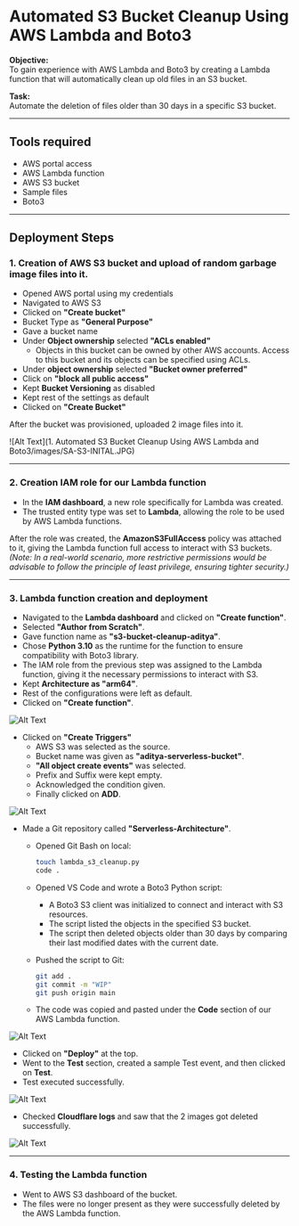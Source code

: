 # Automated S3 Bucket Cleanup Using AWS Lambda and Boto3

**Objective:**  
To gain experience with AWS Lambda and Boto3 by creating a Lambda function that will automatically clean up old files in an S3 bucket.

**Task:**  
Automate the deletion of files older than 30 days in a specific S3 bucket.

---

## Tools required
- AWS portal access
- AWS Lambda function
- AWS S3 bucket
- Sample files
- Boto3

---

## Deployment Steps

### 1. Creation of AWS S3 bucket and upload of random garbage image files into it.
- Opened AWS portal using my credentials
- Navigated to AWS S3
- Clicked on **"Create bucket"**
- Bucket Type as **"General Purpose"**
- Gave a bucket name
- Under **Object ownership** selected **"ACLs enabled"** 
    - Objects in this bucket can be owned by other AWS accounts. Access to this bucket and its objects can be specified using ACLs.
- Under **object ownership** selected **"Bucket owner preferred"**
- Click on **"block all public access"**
- Kept **Bucket Versioning** as disabled
- Kept rest of the settings as default 
- Clicked on **"Create Bucket"**

After the bucket was provisioned, uploaded 2 image files into it.

![Alt Text](1. Automated S3 Bucket Cleanup Using AWS Lambda and Boto3/images/SA-S3-INITAL.JPG)

---

### 2. Creation IAM role for our Lambda function
- In the **IAM dashboard**, a new role specifically for Lambda was created.  
- The trusted entity type was set to **Lambda**, allowing the role to be used by AWS Lambda functions.

After the role was created, the **AmazonS3FullAccess** policy was attached to it, giving the Lambda function full access to interact with S3 buckets.  
*(Note: In a real-world scenario, more restrictive permissions would be advisable to follow the principle of least privilege, ensuring tighter security.)*

---

### 3. Lambda function creation and deployment 

- Navigated to the **Lambda dashboard** and clicked on **"Create function"**.
- Selected **"Author from Scratch"**.
- Gave function name as **"s3-bucket-cleanup-aditya"**.
- Chose **Python 3.10** as the runtime for the function to ensure compatibility with Boto3 library.
- The IAM role from the previous step was assigned to the Lambda function, giving it the necessary permissions to interact with S3.
- Kept **Architecture as "arm64"**.
- Rest of the configurations were left as default.
- Clicked on **"Create function"**.

![Alt Text](images/example-image.png)

- Clicked on **"Create Triggers"**
    - AWS S3 was selected as the source.
    - Bucket name was given as **"aditya-serverless-bucket"**.
    - **"All object create events"** was selected.
    - Prefix and Suffix were kept empty.
    - Acknowledged the condition given.
    - Finally clicked on **ADD**.

![Alt Text](images/example-image.png)

- Made a Git repository called **"Serverless-Architecture"**.
    - Opened Git Bash on local:
      ```bash
      touch lambda_s3_cleanup.py
      code .
      ```
    - Opened VS Code and wrote a Boto3 Python script:
    
      - A Boto3 S3 client was initialized to connect and interact with S3 resources.
      - The script listed the objects in the specified S3 bucket.
      - The script then deleted objects older than 30 days by comparing their last modified dates with the current date.
    
    - Pushed the script to Git:
      ```bash
      git add .
      git commit -m "WIP"
      git push origin main
      ```

    - The code was copied and pasted under the **Code** section of our AWS Lambda function.

![Alt Text](images/example-image.png)

- Clicked on **"Deploy"** at the top.
- Went to the **Test** section, created a sample Test event, and then clicked on **Test**.
- Test executed successfully.

![Alt Text](images/example-image.png)

- Checked **Cloudflare logs** and saw that the 2 images got deleted successfully.

![Alt Text](images/example-image.png)

---

### 4. Testing the Lambda function

- Went to AWS S3 dashboard of the bucket.  
- The files were no longer present as they were successfully deleted by the AWS Lambda function.

